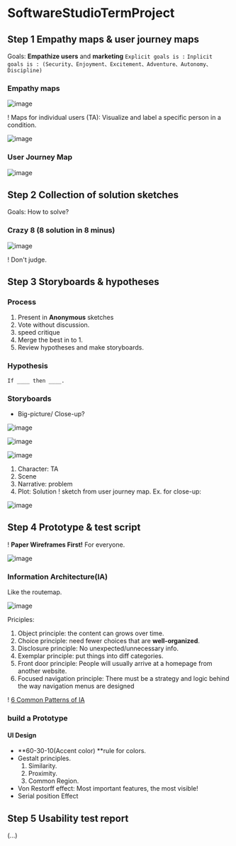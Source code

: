 # SoftwareStudioTermProject


## Step 1 Empathy maps & user journey maps
Goals: **Empathize users** and **marketing**
```Explicit goals is :```
```Inplicit goals is : (Security、Enjoyment、Excitement、Adventure、Autonomy、Discipline)```
### Empathy maps

![image](https://github.com/kevin20010808/term_SoftwareStudio_NTHU/assets/65552364/f6ab70cd-0506-42e5-83b3-aa1a3cc728ed)

! Maps for individual users (TA): Visualize and label a specific person in a condition.

![image](https://github.com/kevin20010808/term_SoftwareStudio_NTHU/assets/65552364/52504d4e-8123-46df-90a2-ed74dbb8af8a)

### User Journey Map

![image](https://github.com/kevin20010808/term_SoftwareStudio_NTHU/assets/65552364/56b0eff0-d7c6-4712-81f9-afbcba7f1c7a)

## Step 2 Collection of solution sketches
Goals: How to solve?
### Crazy 8 (8 solution in 8 minus)

![image](https://github.com/kevin20010808/term_SoftwareStudio_NTHU/assets/65552364/9750366f-8d5e-4130-8f47-1075a6bf2d44)

! Don't judge.

## Step 3 Storyboards & hypotheses
### Process
1. Present in **Anonymous** sketches
2. Vote without discussion.
3. speed critique
4. Merge the best in to 1.
5. Review hypotheses and make storyboards.

### Hypothesis
```If ____ then ____.```

### Storyboards
* Big-picture/ Close-up?

![image](https://github.com/kevin20010808/term_SoftwareStudio_NTHU/assets/65552364/33bdc875-fa2d-4a1c-8e90-da5d926b89b7)

![image](https://github.com/kevin20010808/term_SoftwareStudio_NTHU/assets/65552364/8803d502-2f3d-4e61-893d-e53b42d5bcdf)

![image](https://github.com/kevin20010808/term_SoftwareStudio_NTHU/assets/65552364/9b245437-bd3d-4d47-8394-802f3c9f3fb1)

1. Character: TA
2. Scene
3. Narrative: problem
4. Plot: Solution
! sketch from user journey map.
Ex. for close-up:

![image](https://github.com/kevin20010808/term_SoftwareStudio_NTHU/assets/65552364/f0902411-7bb1-48fe-9376-7a698cd017e0)

## Step 4 Prototype & test script
! **Paper Wireframes First!** For everyone.

![image](https://github.com/kevin20010808/term_SoftwareStudio_NTHU/assets/65552364/2b0475c9-6c1d-498a-8d3a-cf72027ed4eb)

### Information Architecture(IA)
Like the routemap.

![image](https://github.com/kevin20010808/term_SoftwareStudio_NTHU/assets/65552364/a46d778a-ad60-46fc-823c-4e47cb0bacd6)

Priciples:
1. Object principle: the content can grows over time.
2. Choice principle: need fewer choices that are **well-organized**.
3. Disclosure principle: No unexpected/unnecessary info.
4. Exemplar principle: put things into diff categories.
5. Front door principle: People will usually arrive at a homepage from another
website.
6. Focused navigation principle: There must be a strategy and logic behind the
way navigation menus are designed

! [6 Common Patterns of IA](https://applikeysolutions.com/blog/designing-the-information-architecture-ia-of-mobile-apps)

### build a Prototype
#### UI Design
* **60-30-10(Accent color) **rule for colors.
* Gestalt principles.
  1. Similarity.
  2. Proximity.
  3. Common Region.
* Von Restorff effect: Most important features, the most visible!
* Serial position Effect


## Step 5 Usability test report
(...)
